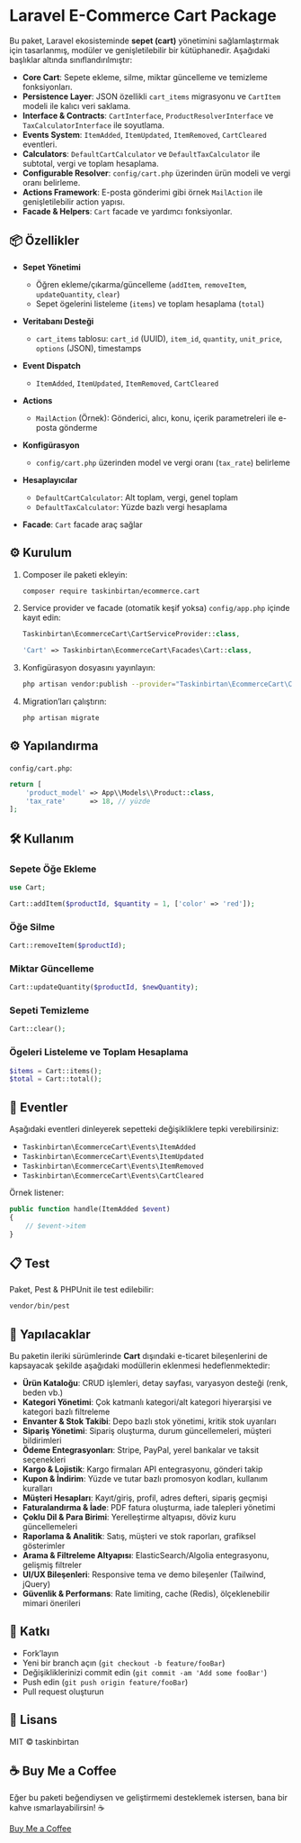 # Laravel E-Commerce Cart Package

Bu paket, Laravel ekosisteminde **sepet (cart)** yönetimini sağlamlaştırmak için tasarlanmış, modüler ve genişletilebilir bir kütüphanedir. Aşağıdaki başlıklar altında sınıflandırılmıştır:

* **Core Cart**: Sepete ekleme, silme, miktar güncelleme ve temizleme fonksiyonları.
* **Persistence Layer**: JSON özellikli `cart_items` migrasyonu ve `CartItem` modeli ile kalıcı veri saklama.
* **Interface & Contracts**: `CartInterface`, `ProductResolverInterface` ve `TaxCalculatorInterface` ile soyutlama.
* **Events System**: `ItemAdded`, `ItemUpdated`, `ItemRemoved`, `CartCleared` eventleri.
* **Calculators**: `DefaultCartCalculator` ve `DefaultTaxCalculator` ile subtotal, vergi ve toplam hesaplama.
* **Configurable Resolver**: `config/cart.php` üzerinden ürün modeli ve vergi oranı belirleme.
* **Actions Framework**: E-posta gönderimi gibi örnek `MailAction` ile genişletilebilir action yapısı.
* **Facade & Helpers**: `Cart` facade ve yardımcı fonksiyonlar.

## 📦 Özellikler

* **Sepet Yönetimi**

    * Öğren ekleme/çıkarma/güncelleme (`addItem`, `removeItem`, `updateQuantity`, `clear`)
    * Sepet ögelerini listeleme (`items`) ve toplam hesaplama (`total`)
* **Veritabanı Desteği**

    * `cart_items` tablosu: `cart_id` (UUID), `item_id`, `quantity`, `unit_price`, `options` (JSON), timestamps
* **Event Dispatch**

    * `ItemAdded`, `ItemUpdated`, `ItemRemoved`, `CartCleared`
* **Actions**

    * `MailAction` (Örnek): Gönderici, alıcı, konu, içerik parametreleri ile e-posta gönderme
* **Konfigürasyon**

    * `config/cart.php` üzerinden model ve vergi oranı (`tax_rate`) belirleme
* **Hesaplayıcılar**

    * `DefaultCartCalculator`: Alt toplam, vergi, genel toplam
    * `DefaultTaxCalculator`: Yüzde bazlı vergi hesaplama
* **Facade**: `Cart` facade araç sağlar

## ⚙️ Kurulum

1. Composer ile paketi ekleyin:

   ```bash
   composer require taskinbirtan/ecommerce.cart
   ```

2. Service provider ve facade (otomatik keşif yoksa) `config/app.php` içinde kayıt edin:

   ```php
   Taskinbirtan\EcommerceCart\CartServiceProvider::class,

   'Cart' => Taskinbirtan\EcommerceCart\Facades\Cart::class,
   ```

3. Konfigürasyon dosyasını yayınlayın:

   ```bash
   php artisan vendor:publish --provider="Taskinbirtan\EcommerceCart\CartServiceProvider" --tag=config
   ```

4. Migration’ları çalıştırın:

   ```bash
   php artisan migrate
   ```

## ⚙️ Yapılandırma

`config/cart.php`:

```php
return [
    'product_model' => App\\Models\\Product::class,
    'tax_rate'      => 18, // yüzde
];
```

## 🛠️ Kullanım

### Sepete Öğe Ekleme

```php
use Cart;

Cart::addItem($productId, $quantity = 1, ['color' => 'red']);
```

### Öğe Silme

```php
Cart::removeItem($productId);
```

### Miktar Güncelleme

```php
Cart::updateQuantity($productId, $newQuantity);
```

### Sepeti Temizleme

```php
Cart::clear();
```

### Ögeleri Listeleme ve Toplam Hesaplama

```php
$items = Cart::items();
$total = Cart::total();
```

## 🔔 Eventler

Aşağıdaki eventleri dinleyerek sepetteki değişikliklere tepki verebilirsiniz:

* `Taskinbirtan\EcommerceCart\Events\ItemAdded`
* `Taskinbirtan\EcommerceCart\Events\ItemUpdated`
* `Taskinbirtan\EcommerceCart\Events\ItemRemoved`
* `Taskinbirtan\EcommerceCart\Events\CartCleared`

Örnek listener:

```php
public function handle(ItemAdded $event)
{
    // $event->item
}
```

## 📋 Test

Paket, Pest & PHPUnit ile test edilebilir:

```bash
vendor/bin/pest
```

## 📝 Yapılacaklar

Bu paketin ileriki sürümlerinde **Cart** dışındaki e-ticaret bileşenlerini de kapsayacak şekilde aşağıdaki modüllerin eklenmesi hedeflenmektedir:

* **Ürün Kataloğu**: CRUD işlemleri, detay sayfası, varyasyon desteği (renk, beden vb.)
* **Kategori Yönetimi**: Çok katmanlı kategori/alt kategori hiyerarşisi ve kategori bazlı filtreleme
* **Envanter & Stok Takibi**: Depo bazlı stok yönetimi, kritik stok uyarıları
* **Sipariş Yönetimi**: Sipariş oluşturma, durum güncellemeleri, müşteri bildirimleri
* **Ödeme Entegrasyonları**: Stripe, PayPal, yerel bankalar ve taksit seçenekleri
* **Kargo & Lojistik**: Kargo firmaları API entegrasyonu, gönderi takip
* **Kupon & İndirim**: Yüzde ve tutar bazlı promosyon kodları, kullanım kuralları
* **Müşteri Hesapları**: Kayıt/giriş, profil, adres defteri, sipariş geçmişi
* **Faturalandırma & İade**: PDF fatura oluşturma, iade talepleri yönetimi
* **Çoklu Dil & Para Birimi**: Yerelleştirme altyapısı, döviz kuru güncellemeleri
* **Raporlama & Analitik**: Satış, müşteri ve stok raporları, grafiksel gösterimler
* **Arama & Filtreleme Altyapısı**: ElasticSearch/Algolia entegrasyonu, gelişmiş filtreler
* **UI/UX Bileşenleri**: Responsive tema ve demo bileşenler (Tailwind, jQuery)
* **Güvenlik & Performans**: Rate limiting, cache (Redis), ölçeklenebilir mimari önerileri

## 🤝 Katkı

* Fork’layın
* Yeni bir branch açın (`git checkout -b feature/fooBar`)
* Değişikliklerinizi commit edin (`git commit -am 'Add some fooBar'`)
* Push edin (`git push origin feature/fooBar`)
* Pull request oluşturun

## 📝 Lisans

MIT © taskinbirtan

## ☕ Buy Me a Coffee

Eğer bu paketi beğendiysen ve geliştirmemi desteklemek istersen, bana bir kahve ısmarlayabilirsin! ☕

[Buy Me a Coffee](https://www.buymeacoffee.com/taskinbirtan)


